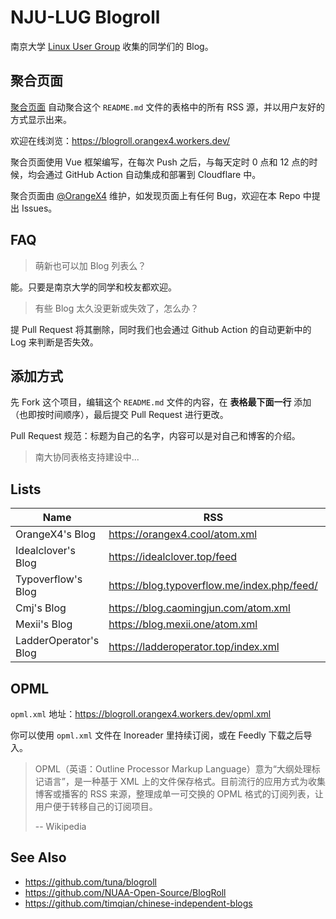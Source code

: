 # NJU-LUG Blogroll

南京大学 [Linux User Group](https://git.nju.edu.cn/nju-lug/lug-introduction) 收集的同学们的 Blog。


## 聚合页面

[聚合页面](https://blogroll.orangex4.workers.dev/) 自动聚合这个 `README.md` 文件的表格中的所有 RSS 源，并以用户友好的方式显示出来。

欢迎在线浏览：https://blogroll.orangex4.workers.dev/

聚合页面使用 Vue 框架编写，在每次 Push 之后，与每天定时 0 点和 12 点的时候，均会通过 GitHub Action 自动集成和部署到 Cloudflare 中。

聚合页面由 [@OrangeX4](https://github.com/OrangeX4) 维护，如发现页面上有任何 Bug，欢迎在本 Repo 中提出 Issues。


## FAQ

> 萌新也可以加 Blog 列表么？

能。只要是南京大学的同学和校友都欢迎。

> 有些 Blog 太久没更新或失效了，怎么办？

提 Pull Request 将其删除，同时我们也会通过 Github Action 的自动更新中的 Log 来判断是否失效。


## 添加方式

先 Fork 这个项目，编辑这个 `README.md` 文件的内容，在 **表格最下面一行** 添加（也即按时间顺序），最后提交 Pull Request 进行更改。

Pull Request 规范：标题为自己的名字，内容可以是对自己和博客的介绍。

> 南大协同表格支持建设中...


## Lists

| Name | RSS | HTML |
| --   | --  | --   |
| OrangeX4's Blog | https://orangex4.cool/atom.xml | https://orangex4.cool/ |
| Idealclover's Blog | https://idealclover.top/feed | https://idealclover.top/ |
| Typoverflow's Blog | https://blog.typoverflow.me/index.php/feed/ | https://blog.typoverflow.me/ |
| Cmj's Blog | https://blog.caomingjun.com/atom.xml | https://blog.caomingjun.com/ |
| Mexii's Blog | https://blog.mexii.one/atom.xml | https://blog.mexii.one/ |
| LadderOperator's Blog | https://ladderoperator.top/index.xml | https://ladderoperator.top |


## OPML

`opml.xml` 地址：https://blogroll.orangex4.workers.dev/opml.xml

你可以使用 `opml.xml` 文件在 Inoreader 里持续订阅，或在 Feedly 下载之后导入。

> OPML（英语：Outline Processor Markup Language）意为“大纲处理标记语言”，是一种基于 XML 上的文件保存格式。目前流行的应用方式为收集博客或播客的 RSS 来源，整理成单一可交换的 OPML 格式的订阅列表，让用户便于转移自己的订阅项目。
>
> -- Wikipedia


## See Also

- https://github.com/tuna/blogroll
- https://github.com/NUAA-Open-Source/BlogRoll
- https://github.com/timqian/chinese-independent-blogs
